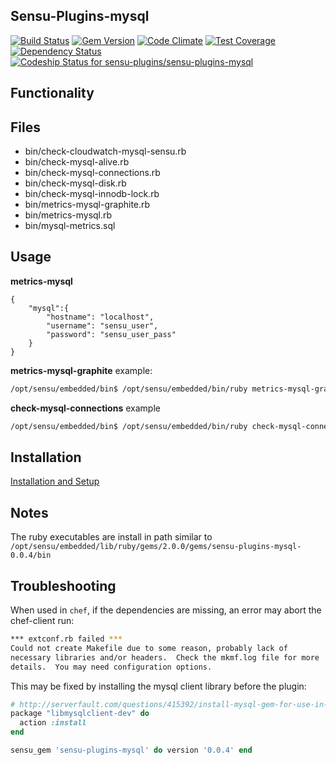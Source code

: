 ## Sensu-Plugins-mysql

[ ![Build Status](https://travis-ci.org/sensu-plugins/sensu-plugins-mysql.svg?branch=master)](https://travis-ci.org/sensu-plugins/sensu-plugins-mysql)
[![Gem Version](https://badge.fury.io/rb/sensu-plugins-mysql.svg)](http://badge.fury.io/rb/sensu-plugins-mysql)
[![Code Climate](https://codeclimate.com/github/sensu-plugins/sensu-plugins-mysql/badges/gpa.svg)](https://codeclimate.com/github/sensu-plugins/sensu-plugins-mysql)
[![Test Coverage](https://codeclimate.com/github/sensu-plugins/sensu-plugins-mysql/badges/coverage.svg)](https://codeclimate.com/github/sensu-plugins/sensu-plugins-mysql)
[![Dependency Status](https://gemnasium.com/sensu-plugins/sensu-plugins-mysql.svg)](https://gemnasium.com/sensu-plugins/sensu-plugins-mysql)
[![Codeship Status for sensu-plugins/sensu-plugins-mysql](https://codeship.com/projects/266116c0-e896-0132-af9a-62885e5c211b/status?branch=master)](https://codeship.com/projects/82837)

## Functionality

## Files
 * bin/check-cloudwatch-mysql-sensu.rb
 * bin/check-mysql-alive.rb
 * bin/check-mysql-connections.rb
 * bin/check-mysql-disk.rb
 * bin/check-mysql-innodb-lock.rb
 * bin/metrics-mysql-graphite.rb
 * bin/metrics-mysql.rb
 * bin/mysql-metrics.sql

## Usage

**metrics-mysql**
```
{
    "mysql":{
        "hostname": "localhost",
        "username": "sensu_user",
        "password": "sensu_user_pass"
    }
}
```

**metrics-mysql-graphite** example:
```bash
/opt/sensu/embedded/bin$ /opt/sensu/embedded/bin/ruby metrics-mysql-graphite.rb --host=localhost --port=3306 --user=collectd --pass=tflypass --socket=/data/mysql.sock
```

**check-mysql-connections** example
```bash
/opt/sensu/embedded/bin$ /opt/sensu/embedded/bin/ruby check-mysql-connections.rb --host=localhost --port=3306 --user=collectd --pass=tflypass --socket=/data/mysql.sock
```

## Installation

[Installation and Setup](http://sensu-plugins.io/docs/installation_instructions.html)

## Notes
The ruby executables are install in path similar to `/opt/sensu/embedded/lib/ruby/gems/2.0.0/gems/sensu-plugins-mysql-0.0.4/bin`

## Troubleshooting
When used in `chef`, if the dependencies are missing, an error may abort the chef-client run: 
```bash
*** extconf.rb failed ***
Could not create Makefile due to some reason, probably lack of
necessary libraries and/or headers.  Check the mkmf.log file for more
details.  You may need configuration options.
```
This may be fixed by installing the mysql client library before the plugin:
```ruby
# http://serverfault.com/questions/415392/install-mysql-gem-for-use-in-chef-client
package "libmysqlclient-dev" do
  action :install
end

sensu_gem 'sensu-plugins-mysql' do version '0.0.4' end

```
